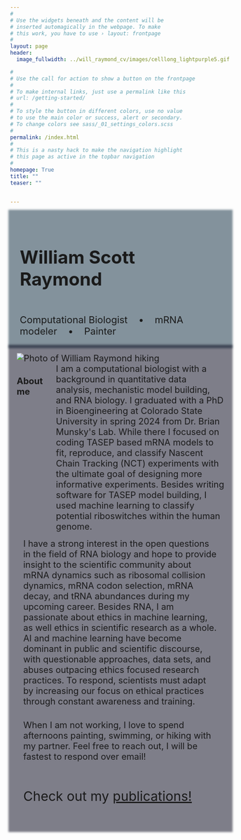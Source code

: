 ```yaml
---
#
# Use the widgets beneath and the content will be
# inserted automagically in the webpage. To make
# this work, you have to use › layout: frontpage
#
layout: page
header:
  image_fullwidth: ../will_raymond_cv/images/celllong_lightpurple5.gif

#
# Use the call for action to show a button on the frontpage
#
# To make internal links, just use a permalink like this
# url: /getting-started/
#
# To style the button in different colors, use no value
# to use the main color or success, alert or secondary.
# To change colors see sass/_01_settings_colors.scss
#
permalink: /index.html
#
# This is a nasty hack to make the navigation highlight
# this page as active in the topbar navigation
#
homepage: True
title: ""
teaser: ""


---
```

<!--
<video class="background-video" autoplay loop muted poster="https://assets.codepen.io/6093409/river.jpg">
<source src="../will_raymond_cv/images/bc4.mp4" type="video/mp4">
</video> -->

<div class="row t10" style="font-size: 20px; z-index: -1; background: rgba(10,40,60,.5); padding: 15px; box-shadow: 0 0 4px 4px rgba(10,40,60,.5);">
<div class="row t40minus" style="font-size: 35px; padding: 7px;"> <h3> William Scott Raymond </h3> </div>
<div class="row t10" style="font-size: 22px;  padding: 7px;"> 
  Computational Biologist  &nbsp;&nbsp; • &nbsp;&nbsp;  mRNA modeler &nbsp;&nbsp; • &nbsp;&nbsp;  Painter &nbsp;&nbsp;
</div></div>

<div class="row t10" style="font-size: 20px; z-index: -1; background: rgba(0,0,22,.5); padding: 15px; box-shadow: 0 0 4px 4px rgba(0,0,22,.5);">
  <div class="row t10" style="font-size: 20px; opacity: 1;">
    <div class="large-6 columns"> 
      <div> 
        <img src="/will_raymond_cv/images/wsr_photo_small.png" alt="Photo of William Raymond hiking">
      </div>
    </div>
    <div class="large-6 columns">
      <h4> About me 
      </h4> 
      <div>
      I am a computational biologist with a background in quantitative data analysis, mechanistic model building, and RNA biology.
      I graduated with a PhD in Bioengineering at Colorado State University in spring 2024 from Dr. Brian Munsky's Lab. 
      While there I focused on coding TASEP based mRNA models to fit, reproduce, and classify Nascent Chain Tracking (NCT) experiments with the ultimate goal of designing more informative experiments. Besides writing software for TASEP model building, I used machine learning to classify potential riboswitches within the human genome.
      </div>
    </div>
  </div>
  <div class="row t10" style="font-size: 20px; padding: 15px;">
      <div>
            I have a strong interest in the open questions in the field of RNA biology and hope to provide insight to the scientific community about mRNA dynamics such as ribosomal collision dynamics, mRNA codon selection, mRNA decay, and tRNA abundances during my upcoming career.
          Besides RNA, I am passionate about ethics in machine learning, as well ethics in scientific research as a whole. AI and machine learning have become dominant in public and scientific discourse, with questionable approaches, data sets, and abuses outpacing ethics focused research practices. To respond, scientists must adapt by increasing our focus on ethical practices through constant awareness and training.
      </div>
  </div>
  <div class="row t10" style="font-size: 20px; padding: 15px;">
      <div>
      When I am not working, I love to spend afternoons painting, swimming, or hiking with my partner. Feel free to reach out, I will be fastest to respond over email!
      </div>
  </div>
  <div class="row t10" style="font-size: 20px; opacity: 1; padding: 15px">
    <p style="font-size: 30px;"> Check out my <a href="{{site.baseurl}}/publications/" > publications! </a> </p>
  </div>

</div>


